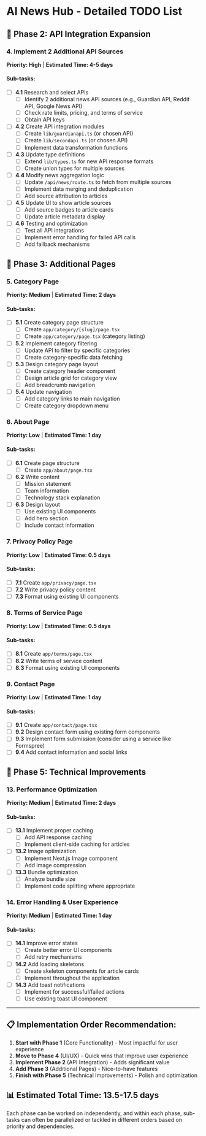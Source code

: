 # AI News Hub - Detailed TODO List

## 🔌 Phase 2: API Integration Expansion

### 4. Implement 2 Additional API Sources
**Priority: High** | **Estimated Time: 4-5 days**

#### Sub-tasks:
- [ ] **4.1** Research and select APIs
  - [ ] Identify 2 additional news API sources (e.g., Guardian API, Reddit API, Google News API)
  - [ ] Check rate limits, pricing, and terms of service
  - [ ] Obtain API keys
- [ ] **4.2** Create API integration modules
  - [ ] Create `lib/guardianapi.ts` (or chosen API)
  - [ ] Create `lib/secondapi.ts` (or chosen API)
  - [ ] Implement data transformation functions
- [ ] **4.3** Update type definitions
  - [ ] Extend `lib/types.ts` for new API response formats
  - [ ] Create union types for multiple sources
- [ ] **4.4** Modify news aggregation logic
  - [ ] Update `/api/news/route.ts` to fetch from multiple sources
  - [ ] Implement data merging and deduplication
  - [ ] Add source attribution to articles
- [ ] **4.5** Update UI to show article sources
  - [ ] Add source badges to article cards
  - [ ] Update article metadata display
- [ ] **4.6** Testing and optimization
  - [ ] Test all API integrations
  - [ ] Implement error handling for failed API calls
  - [ ] Add fallback mechanisms

## 📄 Phase 3: Additional Pages

### 5. Category Page
**Priority: Medium** | **Estimated Time: 2 days**

#### Sub-tasks:
- [ ] **5.1** Create category page structure
  - [ ] Create `app/category/[slug]/page.tsx`
  - [ ] Create `app/category/page.tsx` (category listing)
- [ ] **5.2** Implement category filtering
  - [ ] Update API to filter by specific categories
  - [ ] Create category-specific data fetching
- [ ] **5.3** Design category page layout
  - [ ] Create category header component
  - [ ] Design article grid for category view
  - [ ] Add breadcrumb navigation
- [ ] **5.4** Update navigation
  - [ ] Add category links to main navigation
  - [ ] Create category dropdown menu

### 6. About Page
**Priority: Low** | **Estimated Time: 1 day**

#### Sub-tasks:
- [ ] **6.1** Create page structure
  - [ ] Create `app/about/page.tsx`
- [ ] **6.2** Write content
  - [ ] Mission statement
  - [ ] Team information
  - [ ] Technology stack explanation
- [ ] **6.3** Design layout
  - [ ] Use existing UI components
  - [ ] Add hero section
  - [ ] Include contact information

### 7. Privacy Policy Page
**Priority: Low** | **Estimated Time: 0.5 days**

#### Sub-tasks:
- [ ] **7.1** Create `app/privacy/page.tsx`
- [ ] **7.2** Write privacy policy content
- [ ] **7.3** Format using existing UI components

### 8. Terms of Service Page
**Priority: Low** | **Estimated Time: 0.5 days**

#### Sub-tasks:
- [ ] **8.1** Create `app/terms/page.tsx`
- [ ] **8.2** Write terms of service content
- [ ] **8.3** Format using existing UI components

### 9. Contact Page
**Priority: Low** | **Estimated Time: 1 day**

#### Sub-tasks:
- [ ] **9.1** Create `app/contact/page.tsx`
- [ ] **9.2** Design contact form using existing form components
- [ ] **9.3** Implement form submission (consider using a service like Formspree)
- [ ] **9.4** Add contact information and social links

## 🔧 Phase 5: Technical Improvements

### 13. Performance Optimization
**Priority: Medium** | **Estimated Time: 2 days**

#### Sub-tasks:
- [ ] **13.1** Implement proper caching
  - [ ] Add API response caching
  - [ ] Implement client-side caching for articles
- [ ] **13.2** Image optimization
  - [ ] Implement Next.js Image component
  - [ ] Add image compression
- [ ] **13.3** Bundle optimization
  - [ ] Analyze bundle size
  - [ ] Implement code splitting where appropriate

### 14. Error Handling & User Experience
**Priority: Medium** | **Estimated Time: 1 day**

#### Sub-tasks:
- [ ] **14.1** Improve error states
  - [ ] Create better error UI components
  - [ ] Add retry mechanisms
- [ ] **14.2** Add loading skeletons
  - [ ] Create skeleton components for article cards
  - [ ] Implement throughout the application
- [ ] **14.3** Add toast notifications
  - [ ] Implement for successful/failed actions
  - [ ] Use existing toast UI component

---

## 📋 Implementation Order Recommendation:

1. **Start with Phase 1** (Core Functionality) - Most impactful for user experience
2. **Move to Phase 4** (UI/UX) - Quick wins that improve user experience
3. **Implement Phase 2** (API Integration) - Adds significant value
4. **Add Phase 3** (Additional Pages) - Nice-to-have features
5. **Finish with Phase 5** (Technical Improvements) - Polish and optimization

## 📊 Estimated Total Time: 13.5-17.5 days

Each phase can be worked on independently, and within each phase, sub-tasks can often be parallelized or tackled in different orders based on priority and dependencies.